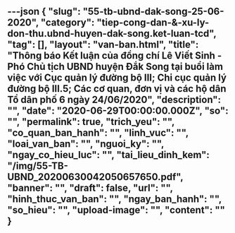 ---json
{
    "slug": "55-tb-ubnd-dak-song-25-06-2020",
    "category": "tiep-cong-dan-&-xu-ly-don-thu.ubnd-huyen-dak-song.ket-luan-tcd",
    "tag": [],
    "layout": "van-ban.html",
    "title": "Thông báo Kết luận của đồng chí Lê Viết Sinh - Phó Chủ tịch UBND huyện Đắk Song tại buổi làm việc với Cục quản lý đường bộ III; Chi cục quản lý đường bộ III.5; Các cơ quan, đơn vị và các hộ dân Tổ dân phố 6  ngày 24/06/2020",
    "description": "",
    "date": "2020-06-29T00:00:00.000Z",
    "so": "",
    "permalink": true,
    "trich_yeu": "",
    "co_quan_ban_hanh": "",
    "linh_vuc": "",
    "loai_van_ban": "",
    "nguoi_ky": "",
    "ngay_co_hieu_luc": "",
    "tai_lieu_dinh_kem": "/img/55-TB-UBND_20200630042050657650.pdf",
    "banner": "",
    "draft": false,
    "url": "",
    "hinh_thuc_van_ban": "",
    "ngay_ban_hanh": "",
    "so_hieu": "",
    "upload-image": "",
    "__content__": ""
}
---
